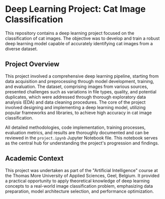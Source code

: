 # Deep Learning Project: Cat Image Classification

This repository contains a deep learning project focused on the classification of cat images. The objective was to develop and train a robust deep learning model capable of accurately identifying cat images from a diverse dataset.

## Project Overview

This project involved a comprehensive deep learning pipeline, starting from data acquisition and preprocessing through model development, training, and evaluation. The dataset, comprising images from various sources, presented challenges such as variations in file types, quality, and potential duplicates, which were addressed through thorough exploratory data analysis (EDA) and data cleaning procedures. The core of the project involved designing and implementing a deep learning model, utilizing popular frameworks and libraries, to achieve high accuracy in cat image classification.

All detailed methodologies, code implementation, training processes, evaluation metrics, and results are thoroughly documented and can be reviewed in the `project.ipynb` Jupyter Notebook file. This notebook serves as the central hub for understanding the project's progression and findings.

## Academic Context

This project was undertaken as part of the "Artificial Intelligence" course at the Thomas More University of Applied Sciences, Geel, Belgium. It provided a practical opportunity to apply theoretical knowledge of deep learning concepts to a real-world image classification problem, emphasizing data preparation, model architecture selection, and performance optimization.

